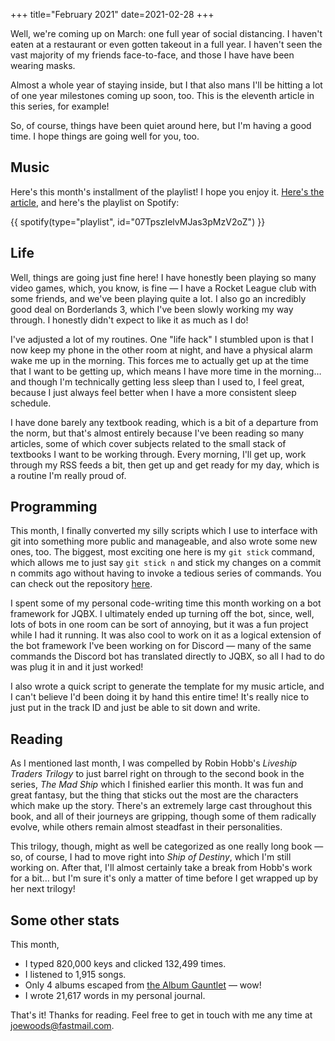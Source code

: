 +++
title="February 2021"
date=2021-02-28
+++

Well, we're coming up on March:  one full year of social distancing.  I haven't eaten at a restaurant or even gotten takeout in a full year.  I haven't seen the vast majority of my friends face-to-face, and those I have have been wearing masks.

Almost a whole year of staying inside, but I that also mans I'll be hitting a lot of one year milestones coming up soon, too.  This is the eleventh article in this series, for example!

So, of course, things have been quiet around here, but I'm having a good time.  I hope things are going well for you, too.

## Music

Here's this month's installment of the playlist!  I hope you enjoy it.  [Here's the article](/music/202102-best), and here's the playlist on Spotify:

{{ spotify(type="playlist", id="07TpszIelvMJas3pMzV2oZ") }}

## Life

Well, things are going just fine here!  I have honestly been playing so many video games, which, you know, is fine — I have a Rocket League club with some friends, and we've been playing quite a lot.  I also go an incredibly good deal on Borderlands 3, which I've been slowly working my way through.  I honestly didn't expect to like it as much as I do!

I've adjusted a lot of my routines.  One "life hack" I stumbled upon is that I now keep my phone in the other room at night, and have a physical alarm wake me up in the morning.  This forces me to actually get up at the time that I want to be getting up, which means I have more time in the morning… and though I'm technically getting less sleep than I used to, I feel great, because I just always feel better when I have a more consistent sleep schedule.

I have done barely any textbook reading, which is a bit of a departure from the norm, but that's almost entirely because I've been reading so many articles, some of which cover subjects related to the small stack of textbooks I want to be working through.  Every morning, I'll get up, work through my RSS feeds a bit, then get up and get ready for my day, which is a routine I'm really proud of.

## Programming

This month, I finally converted my silly scripts which I use to interface with git into something more public and manageable, and also wrote some new ones, too.  The biggest, most exciting one here is my `git stick` command, which allows me to just say `git stick n` and stick my changes on a commit n commits ago without having to invoke a tedious series of commands.  You can check out the repository [here](https://github.com/tjwds/git-tools).

I spent some of my personal code-writing time this month working on a bot framework for JQBX.  I ultimately ended up turning off the bot, since, well, lots of bots in one room can be sort of annoying, but it was a fun project while I had it running.  It was also cool to work on it as a logical extension of the bot framework I've been working on for Discord — many of the same commands the Discord bot has translated directly to JQBX, so all I had to do was plug it in and it just worked!

I also wrote a quick script to generate the template for my music article, and I can't believe I'd been doing it by hand this entire time!  It's really nice to just put in the track ID and just be able to sit down and write.

## Reading

As I mentioned last month, I was compelled by Robin Hobb's _Liveship Traders Trilogy_ to just barrel right on through to the second book in the series, _The Mad Ship_ which I finished earlier this month.  It was fun and great fantasy, but the thing that sticks out the most are the characters which make up the story.  There's an extremely large cast throughout this book, and all of their journeys are gripping, though some of them radically evolve, while others remain almost steadfast in their personalities.

This trilogy, though, might as well be categorized as one really long book — so, of course, I had to move right into _Ship of Destiny_, which I'm still working on.  After that, I'll almost certainly take a break from Hobb's work for a bit… but I'm sure it's only a matter of time before I get wrapped up by her next trilogy!

## Some other stats

This month,

* I typed 820,000 keys and clicked 132,499 times.
* I listened to 1,915 songs.
* Only 4 albums escaped from [the Album Gauntlet](/music/the-gauntlet/) — wow!
* I wrote 21,617 words in my personal journal.

That's it!  Thanks for reading.  Feel free to get in touch with me any time at joewoods@fastmail.com.
